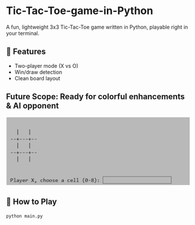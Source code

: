 # Tic-Tac-Toe-game-in-Python
A fun, lightweight 3x3 Tic-Tac-Toe game written in Python, playable right in your terminal.

## 🧠 Features
- Two-player mode (X vs O)
- Win/draw detection
- Clean board layout
## Future Scope: Ready for colorful enhancements & AI opponent

![Tic-Tac-Toe Screenshot](display_screen.png)

## 🚀 How to Play
```bash
python main.py
